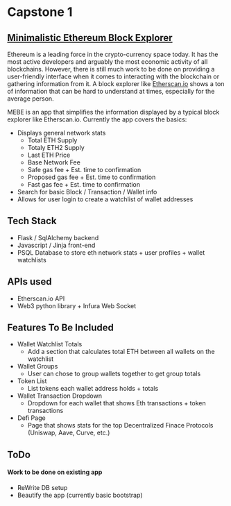 # Capstone 1
## [Minimalistic Ethereum Block Explorer](https://www.mebe.herokuapp.com)

Ethereum is a leading force in the crypto-currency space today. It has the most active developers and arguably the most economic activity of all blockchains. However, there is still much work to be done on providing a user-friendly interface when it comes to interacting with the blockchain or gathering information from it. A block explorer like [Etherscan.io]([https](https://etherscan.io/)) shows a ton of information that can be hard to understand at times, especially for the average person.

MEBE is an app that simplifies the information displayed by a typical block explorer like Etherscan.io. Currently the app covers the basics:


* Displays general network stats
  * Total ETH Supply
  * Totaly ETH2 Supply
  * Last ETH Price
  * Base Network Fee
  * Safe gas fee + Est. time to confirmation
  * Proposed gas fee + Est. time to confirmation
  * Fast gas fee + Est. time to confirmation
* Search for basic Block / Transaction / Wallet info
* Allows for user login to create a watchlist of wallet addresses


## Tech Stack
* Flask / SqlAlchemy backend
* Javascript / Jinja front-end
* PSQL Database to store eth network stats + user profiles + wallet watchlists


## APIs used
* Etherscan.io API
* Web3 python library + Infura Web Socket


## Features To Be Included
* Wallet Watchlist Totals
  * Add a section that calculates total ETH between all wallets on the watchlist
* Wallet Groups
  * User can chose to group wallets together to get group totals
* Token List
  * List tokens each wallet address holds + totals
* Wallet Transaction Dropdown
  * Dropdown for each wallet that shows Eth transactions + token transactions
* Defi Page
  * Page that shows stats for the top Decentralized Finace Protocols (Uniswap, Aave, Curve, etc.)

## ToDo
#### Work to be done on existing app
* ReWrite DB setup
* Beautify the app (currently basic bootstrap)
